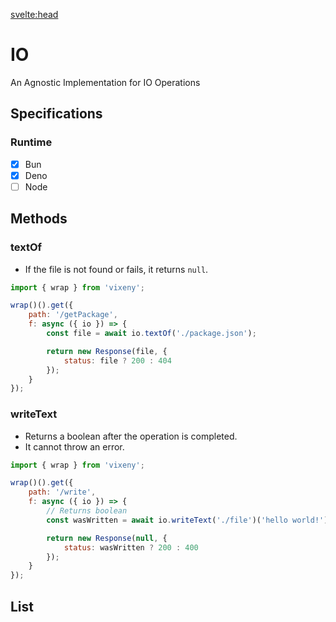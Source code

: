 <script>
  import ListOfComponents from '$lib/components/listofBasic.svelte';

</script>

<svelte:head>

<title>IO - Vixeny</title>
  <meta name="description" content="Understanding IO"/>
  <meta name="keywords" content="IO, web development, Vixeny framework, FP, functional programming"/>
</svelte:head>

# IO

An Agnostic Implementation for IO Operations

## Specifications

### Runtime

- [x] Bun
- [x] Deno
- [ ] Node

## Methods

### textOf

- If the file is not found or fails, it returns `null`.

```javascript
import { wrap } from 'vixeny';

wrap()().get({
	path: '/getPackage',
	f: async ({ io }) => {
		const file = await io.textOf('./package.json');

		return new Response(file, {
			status: file ? 200 : 404
		});
	}
});
```

### writeText

- Returns a boolean after the operation is completed.
- It cannot throw an error.

```javascript
import { wrap } from 'vixeny';

wrap()().get({
	path: '/write',
	f: async ({ io }) => {
		// Returns boolean
		const wasWritten = await io.writeText('./file')('hello world!');

		return new Response(null, {
			status: wasWritten ? 200 : 400
		});
	}
});
```

## List

<ListOfComponents />
